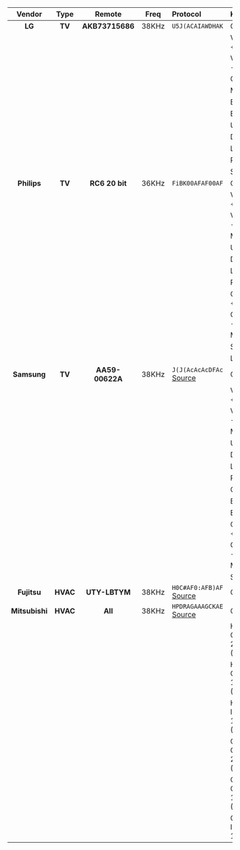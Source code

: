 |Vendor|Type|Remote|Freq|Protocol|Key|Code|
|:----:|:--:|:----:|:--:|:-------|:--|:---|
|**LG**|**TV**|**AKB73715686**|38KHz|`U5J(ACAIAWDHAK`|On/Off|`bAeBaEcAdCaD`|
||||||Volume +|`bAeBaEaAfAaF`|
||||||Volume -|`bAeBaGhF`|
||||||Ok|`bAeBaEbAcAaBaCaA`|
||||||Menu|`bAeBaEbEaBeA`|
||||||Back|`bAeBaEcAaAbCaAaB`|
||||||Exit|`bAeBaGaBaAcAbAaA`|
||||||Up|`bAeBaEfAaFaA`|
||||||Down|`bAeBaFeAbEaA`|
||||||Left|`bAeBaHhE`|
||||||Right|`bAeBaEaBeAbE`|
||||||Settings|`bAeBaGdAcDaA`|
|**Philips**|**TV**|**RC6 20 bit**|36KHz|`FiBK00AFAF00AF`|On/Off|`AbAaAaCcAaAaAaAaAaAaAaAaAaAaAaBaAbAa`|
||||||Volume +|`AbAaAaAbBaAaAaAaAaAaAaAaAaAaAaCbAaAaAa`|
||||||Volume -|`AbAaAaCcAaAaAaAaAaAaAaAaAaAaCbAaAa`|
||||||Mute|`AbAaAaAbBaAaAaAaAaAaAaAaAaAaAaAaBaAb`|
||||||Up|`AbAaAaAbBaAaAaAaAaAaAaAaAaBbBaAbAaAa`|
||||||Down|`AbAaAaCcAaAaAaAaAaAaAaAaBbBaAbAa`|
||||||Left|`AbAaAaCcAaAaAaAaAaAaAaAaBbBaAbBb`|
||||||Right|`AbAaAaAbBaAaAaAaAaAaAaAaAaCbBaAbBa`|
||||||Channel +|`AbAaAaAbBaAaAaAaAaAaAaAaAaAaBbAaAaAaA`|
||||||Channel -|`AbAaAaCcAaAaAaAaAaAaAaAaAaCbAaAaAa`|
||||||Menu|`AbAaAaAbBaAaAaAaAaAaAaAaAaBbBbBbAa`|
||||||Source|`AbAaAaCcAaAaAaAaAaAaAaAaAaBaAaAbAaAa`|
||||||Last|`AbAaAaCcAaAaAaAaAaAaAaAaAaAaAaBbBb`|
|**Samsung**|**TV**|**AA59-00622A**|38KHz|`J(J(AcAcAcDFAc` [Source](http://elektrolab.wz.cz/katalog/samsung_protocol.pdf)|On/Off|`CeCfAfAaF`|
||||||Volume +|`CeCeChE`|
||||||Volume -|`CeCeBaAfAaD`|
||||||Mute|`CeCeDhD`|
||||||Up|`CeCjBaEbA`|
||||||Down|`CeCeAdBbDbA`|
||||||Left|`CeCeAaAbBbAaBbA`|
||||||Right|`CeCfAcBaAaCbA`|
||||||Ok|`CeChAaBaCaAbA`|
||||||Back|`CeChBaAaCbAaA`|
||||||Exit|`CeCeAaBaAcAbAaB`|
||||||Channel +|`CeCfAbAcAaBaC`|
||||||Channel -|`CeCiAcDaC`|
||||||Menu|`CeCfAaBcAaAbC`|
||||||Source|`CeCeAhG`|
|**Fujitsu**|**HVAC**|**UTY-LBTYM**|38KHz|`H0C#AF0:AFB)AF` [Source](https://github.com/crankyoldgit/IRremoteESP8266/blob/15d2232717d4436d916cd17c23d4e2a44048dee7/src/ir_Fujitsu.cpp#L23)|Off|`bAaAcBcBmAgAdAfAaF`|
|**Mitsubishi**|**HVAC**|**All**|38KHz|`HPDRAGAAAGCKAE` [Source](https://github.com/r45635/HVAC-IR-Control/blob/master/HVAC_BroadLink/SendHVACCmdToRM2.py)|Off|`BcAbBaAbBaBbAbAdArAdCdBdAuHaDcDbDaU`|
||||||Heater On Fan 2 (28°C)|`BcAbBaAbBaBbAbAdApAbAdBbAaBdAuFaBaDbBaAbDaU`|
||||||Heater On Fan 1 (28°C)|`BcAbBaAbBaBbAbAdApAbAdBdBdAuFaBaDbDbDaU`|
||||||Heater Idle Fan 1 (17°C)|`BcAbBaAbBaBbAbAdApAbAbAgBdAuFaBaBaGbDaU`|
||||||Cooler On Fan 2 (19°C)|`BcAbBaAbBaBbAbAdApAaAcBdAaBdAuFaAaCbDaAbDaU`|
||||||Cooler On Fan 1 (19°C)|`BcAbBaAbBaBbAbAdApAaAcBfBdAuFaAaCbFbDaU`|
||||||Cooler Idle Fan 1(30°C)|`BcAbBaAbBaBbAbAdApAaAdCdBdAuFaAaDcDbDaU`|